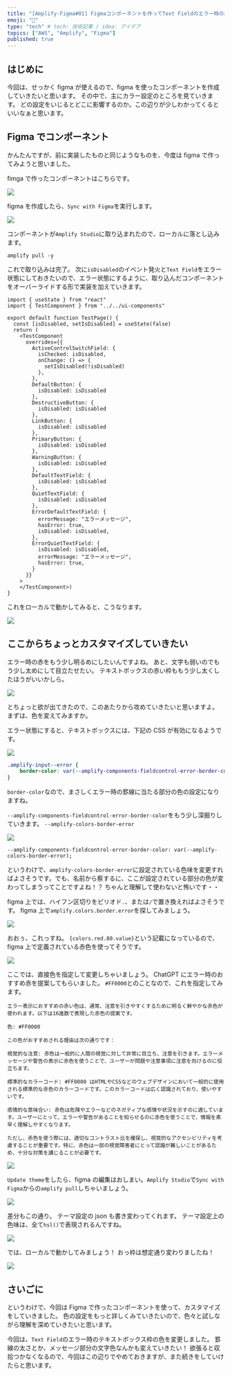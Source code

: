```yaml
---
title: "[Amplify-Figma#01] Figmaコンポーネントを作ってText Fieldのエラー時の赤の色を変更してみる"
emoji: "🕌"
type: "tech" # tech: 技術記事 / idea: アイデア
topics: ["AWS", "Amplify", "Figma"]
published: true
---
```


## はじめに

今回は、せっかく figma が使えるので、figma を使ったコンポーネントを作成していきたいと思います。
その中で、主にカラー設定のところを見ていきます。
どの設定をいじるとどこに影響するのか。この辺りが少しわかってくるといいなぁと思います。

## Figma でコンポーネント

かんたんですが、前に実装したものと同じようなものを、今度は figma で作ってみようと思いました。

fimga で作ったコンポーネントはこちらです。

![](/images/amplify-figma-study-04/2023-09-23-15-21-52.png)

figma を作成したら、`Sync with Figma`を実行します。

![](/images/amplify-figma-study-04/2023-09-23-15-23-19.png)

コンポーネントが`Amplify Studio`に取り込まれたので、ローカルに落とし込みます。

```
amplify pull -y
```

これで取り込みは完了。
次に`isDisabled`のイベント発火と`Text Field`をエラー状態にしておきたいので、エラー状態にするように、取り込んだコンポーネントをオーバーライドする形で実装を加えていきます。

```TestPage.tsx
import { useState } from "react"
import { TestComponent } from "../../ui-components"

export default function TestPage() {
  const [isDisabled, setIsDisabled] = useState(false)
  return (
    <TestComponent
      overrides={{
        ActiveControlSwitchField: {
          isChecked: isDisabled,
          onChange: () => {
            setIsDisabled(!isDisabled)
          },
        },
        DefaultButton: {
          isDisabled: isDisabled
        },
        DestructiveButton: {
          isDisabled: isDisabled
        },
        LinkButton: {
          isDisabled: isDisabled
        },
        PrimaryButton: {
          isDisabled: isDisabled
        },
        WarningButton: {
          isDisabled: isDisabled
        },
        DefaultTextField: {
          isDisabled: isDisabled
        },
        QuietTextField: {
          isDisabled: isDisabled
        },
        ErrorDefaultTextField: {
          errorMessage: "エラーメッセージ",
          hasError: true,
          isDisabled: isDisabled,
        },
        ErrorQuietTextField: {
          isDisabled: isDisabled,
          errorMessage: "エラーメッセージ",
          hasError: true,
        }
      }}
    >
    </TestComponent>)
}
```

これをローカルで動かしてみると、こうなります。

![](/images/amplify-figma-study-04/2023-09-23-15-49-03.png)

## ここからちょっとカスタマイズしていきたい

エラー時の赤をもう少し明るめにしたいんですよね。
あと、文字も弱いのでもう少し太めにして目立たせたい。
テキストボックスの赤い枠ももう少し太くしたほうがいいかしら。

![](/images/amplify-figma-study-04/2023-09-23-15-50-01.png)

とちょっと欲が出てきたので、このあたりから攻めていきたいと思いますよ。
まずは、色を変えてみますか。

エラー状態にすると、テキストボックスには、下記の CSS が有効になるようです。

![](/images/amplify-figma-study-04/2023-09-23-15-51-50.png)

```styles.css
.amplify-input--error {
    border-color: var(--amplify-components-fieldcontrol-error-border-color);
}
```

`border-color`なので、まさしくエラー時の罫線に当たる部分の色の設定になりますね。

`--amplify-components-fieldcontrol-error-border-color`をもう少し深掘りしていきます。
`--amplify-colors-border-error`

![](/images/amplify-figma-study-04/2023-09-23-15-55-52.png)

```
--amplify-components-fieldcontrol-error-border-color: var(--amplify-colors-border-error);
```

というわけで、`amplify-colors-border-error`に設定されている色味を変更すればよさそうです。でも、名前から察するに、ここが設定されている部分の色が変わってしまうってことですよね！？
ちゃんと理解して使わないと怖いです・・

figma 上では、ハイフン区切りをピリオド`.`、または`/`で置き換えればよさそうです。
figma 上で`amplify.colors.border.error`を探してみましょう。

![](/images/amplify-figma-study-04/2023-09-23-15-58-58.png)

おおぅ、これっすね。
`{colors.red.80.value}`という記載になっているので、figma 上で定義されている赤色を使ってそうです。

![](/images/amplify-figma-study-04/2023-09-23-15-59-35.png)

ここでは、直接色を指定して変更しちゃいましょう。
ChatGPT にエラー時のおすすめ赤を提案してもらいました。
`#FF0000`とのことなので、これを指定してみます。

```
エラー表示におすすめの赤い色は、通常、注意を引きやすくするために明るく鮮やかな赤色が使われます。以下は16進数で表現した赤色の提案です。

色: #FF0000

この色がおすすめされる理由は次の通りです：

視覚的な注意: 赤色は一般的に人間の視覚に対して非常に目立ち、注意を引きます。エラーメッセージや警告の表示に赤色を使うことで、ユーザーが問題や注意事項に注意を向けるのに役立ちます。

標準的なカラーコード: #FF0000 はHTMLやCSSなどのウェブデザインにおいて一般的に使用される標準的な赤色のカラーコードです。このカラーコードは広く認識されており、使いやすいです。

感情的な意味合い: 赤色は危険やエラーなどのネガティブな感情や状況を示すのに適しています。ユーザーにとって、エラーや警告があることを知らせるのに赤色を使うことで、情報を素早く理解しやすくなります。

ただし、赤色を使う際には、適切なコントラスト比を確保し、視覚的なアクセシビリティを考慮することが重要です。特に、赤色は一部の視覚障害者にとって認識が難しいことがあるため、十分な対策を講じることが必要です。
```

![](/images/amplify-figma-study-04/2023-09-23-16-04-01.png)

`Update theme`をしたら、figma の編集はおしまい。`Amplify Studio`で`Sync with Figma`からの`amplify pull`しちゃいましょう。

![](/images/amplify-figma-study-04/2023-09-23-16-05-28.png)

差分もこの通り。
テーマ設定の json も書き変わってくれます。
テーマ設定上の色味は、全て`hsl()`で表現されるんですね。

![](/images/amplify-figma-study-04/2023-09-23-16-09-15.png)

では、ローカルで動かしてみましょう！
おっ枠は想定通り変わりましたね！

![](/images/amplify-figma-study-04/2023-09-23-16-14-02.png)

## さいごに

というわけで、今回は Figma で作ったコンポーネントを使って、カスタマイズをしていきました。
色の設定をもっと詳しくみていきたいので、色々と試しながら理解を深めていきたいと思います。

今回は、`Text Field`のエラー時のテキストボックス枠の色を変更しました。
罫線の太さとか、メッセージ部分の文字色なんかも変えていきたい！
欲張ると収拾つかなくなるので、今回はこの辺りでやめておきますが、また続きをしていけたらと思います。
